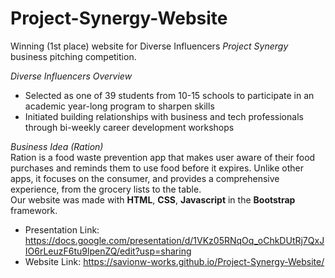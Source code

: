 # Project-Synergy-Website
Winning (1st place) website for Diverse Influencers _Project Synergy_ business pitching competition. 

_Diverse Influencers Overview_
- Selected as one of 39 students from 10-15 schools to participate in an academic year-long program to sharpen skills
- Initiated building relationships with business and tech professionals through bi-weekly career development workshops


_Business Idea (Ration)_ 
<br> Ration is a food waste prevention app that makes user aware of their food purchases and reminds them to use food before it expires. 
Unlike other apps, it focuses on the consumer, and provides a comprehensive experience, from the grocery lists to the table. 
<br> Our website was made with __HTML__, __CSS__, __Javascript__ in the __Bootstrap__ framework.

- Presentation Link: https://docs.google.com/presentation/d/1VKz05RNqOq_oChkDUtRj7QxJIO6rLeuzF6tu9lpenZQ/edit?usp=sharing 
- Website Link: https://savionw-works.github.io/Project-Synergy-Website/ 
